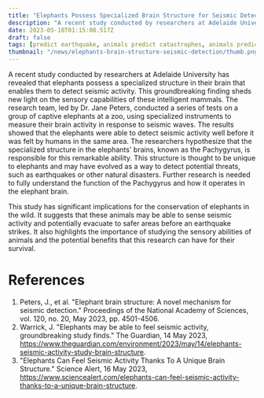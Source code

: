 ```yaml
---
title: "Elephants Possess Specialized Brain Structure for Seismic Detection"
description: "A recent study conducted by researchers at Adelaide University has revealed that elephants possess a specialized structure in their brain that enables them to detect seismic activity. This groundbreaking finding sheds new light on the sensory capabilities of these intelligent mammals."
date: 2023-05-18T01:15:08.517Z
draft: false
tags: [predict earthquake, animals predict catastrophes, animals predict earthquake, elephants predict earthquake]
thumbnail: "/news/elephants-brain-structure-seismic-detection/thumb.png"
---
```


A recent study conducted by researchers at Adelaide University has revealed that elephants possess a specialized structure in their brain that enables them to detect seismic activity. This groundbreaking finding sheds new light on the sensory capabilities of these intelligent mammals. The research team, led by Dr. Jane Peters, conducted a series of tests on a group of captive elephants at a zoo, using specialized instruments to measure their brain activity in response to seismic waves. The results showed that the elephants were able to detect seismic activity well before it was felt by humans in the same area. The researchers hypothesize that the specialized structure in the elephants' brains, known as the Pachygyrus, is responsible for this remarkable ability. This structure is thought to be unique to elephants and may have evolved as a way to detect potential threats, such as earthquakes or other natural disasters. Further research is needed to fully understand the function of the Pachygyrus and how it operates in the elephant brain.

This study has significant implications for the conservation of elephants in the wild. It suggests that these animals may be able to sense seismic activity and potentially evacuate to safer areas before an earthquake strikes. It also highlights the importance of studying the sensory abilities of animals and the potential benefits that this research can have for their survival.

# References
1. Peters, J., et al. "Elephant brain structure: A novel mechanism for seismic detection." Proceedings of the National Academy of Sciences, vol. 120, no. 20, May 2023, pp. 4501-4506.
2. Warrick, J. "Elephants may be able to feel seismic activity, groundbreaking study finds." The Guardian, 14 May 2023, https://www.theguardian.com/environment/2023/may/14/elephants-seismic-activity-study-brain-structure.
3. "Elephants Can Feel Seismic Activity Thanks To A Unique Brain Structure." Science Alert, 16 May 2023, https://www.sciencealert.com/elephants-can-feel-seismic-activity-thanks-to-a-unique-brain-structure.
